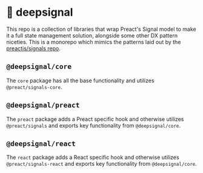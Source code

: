 # 📶 deepsignal

This repo is a collection of libraries that wrap Preact's Signal model to make it a full state management solution, alongside some other DX 
pattern niceties. This is a monorepo which mimics the patterns laid out by the [preactjs/signals repo](https://github.com/preactjs/signals).

## `@deepsignal/core`

The `core` package has all the base functionality and utilizes `@preact/signals-core`.

## `@deepsignal/preact`

The `preact` package adds a Preact specific hook and otherwise utilizes `@preact/signals` and exports key functionality from `@deepsignal/core`.

## `@deepsignal/react`

The `react` package adds a React specific hook and otherwise utilizes `@preact/signals-react` and exports key functionality from `@deepsignal/core`.
